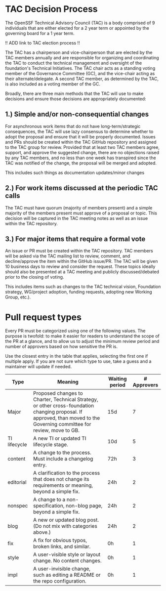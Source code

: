 # TAC Decision Process #

The OpenSSF Technical Advisory Council (TAC) is a body comprised of 9 individuals that are either elected for a 2 year term or appointed by the governing board for a 1 year term.  

 !! ADD link to TAC election process !!

The TAC has a chairperson and vice-chairperson that are elected by the TAC members annually and are responsible for organizing and coordinating the TAC to conduct the technical management and oversight of the foundation's Technical Initiatives.  The TAC chair acts as a standing voting member of the Governance Committee (GC), and the vice-chair acting as their alternate/delegate.  A second TAC member, as determined by the TAC, is also included as a voting member of the GC. 

Broadly, there are three main methods that the TAC will use to make decisions and ensure those decisions are appropriately documented:

## 1.) Simple and/or non-consequential changes ##
For asynchronous work items that do not have long-term/strategic consequences, the TAC will use lazy consensus to determine whether to adopt the proposal and ensure that it will be properly documented.  Issues and PRs should be created within the TAC GitHub repository and assigned to the TAC group for review.  Provided that at least two TAC members agree, support, and approve the suggested change, there are no objections raised by any TAC members, and no less than one week has transpired since the TAC was notified of the change, the proposal will be merged and adopted.

This includes such things as documentation updates/minor changes


## 2.) For work items discussed at the periodic TAC calls ##
The TAC must have quorum (majority of members present) and a simple majority of the members present must approve of a proposal or topic.  This decision will be captured in the TAC meeting notes as well as an issue within the TAC repository. 



## 3.) For  major items that require a formal vote ##
An issue or PR must be created within the TAC repository.  TAC members will be asked via the TAC mailing list to review, comment, and decline/approve the item within the GitHub issue/PR.  The TAC will be given 10 business days to review and consider the request.  These topics ideally should also be presented at a TAC meeting and publicly discussed/debated prior to the closing of voting.  

This includes items such as changes to the TAC technical vision, Foundation strategy, WG/project adoption, funding requests, adopting new Working Group, etc.).

# Pull request types #

Every PR must be categorized using one of the following <type> values. The purpose is twofold: to make it easier for readers to understand the scope of the PR at a glance, and to allow us to adjust the minimum review period and number of approvers based on how sensitive the PR is.

Use the closest entry in the table that applies, selecting the first one if multiple apply. If you are not sure which type to use, take a guess and a maintainer will update if needed.

|  Type  | Meaning | Waiting period |	# Approvers |
| ------ | ------- | -------------- | ----------- |
| Major  | Proposed changes to Charter, Technical Strategy, or other cross-foundation changing proposal.  If approved, than moved to the Governing committee for review, move to GB. | 15d | 7 |
| TI lifecycle | A new TI or updated TI lifecycle stage. | 10d | 5 |
| content |	A change to the process. Must include a changelog entry. |	72h |	3 |
| editorial |	A clarification to the process that does not change its requirements or meaning, beyond a simple fix. |	24h |	2 |
| nonspec | 	A change to a non-specification, non-blog page, beyond a simple fix. |	24h |	2 |
| blog | 	A new or updated blog post. (Do not mix with categories above.) | 	24h |	2 |
| fix |	A fix for obvious typos, broken links, and similar. |	0h |	1 |
| style |	A user-visible style or layout change. No content changes. |	0h |	1 |
| impl | 	A user-invisible change, such as editing a README or the repo configuration. |	0h | 	1 |
